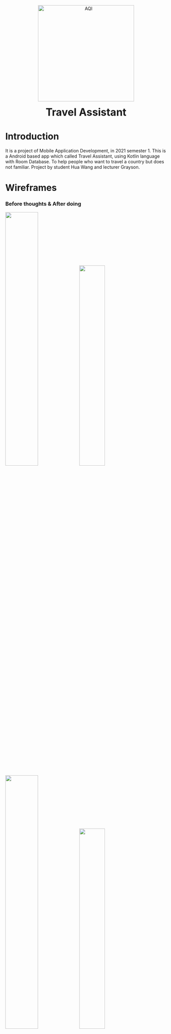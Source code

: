 <p align="center">
<img src="https://aemon.wang/sts/mobile/ic_launcher_round.png" alt="AQI" height="300" width="300"/>
</p>

<p align="center">
<span style="font-size: 32px; font-weight:bold">Travel Assistant</span>
</p>


# Introduction
It is a project of Mobile Application Development, in 2021 semester 1. This is a Android based app which called Travel Assistant, using Kotlin language with Room Database. To help people who want to travel a country but does not familiar. Project by student Hua Wang and lecturer Grayson.

# Wireframes

### Before thoughts & After doing

<div>
    <img width="45%" src="https://aemon.wang/sts/mobile/mock_01.png" />
    <img width="40%" src="https://aemon.wang/sts/mobile/mock_01.jpg" />
    <img width="45%" src="https://aemon.wang/sts/mobile/mock_02.png" />
    <img width="40%" src="https://aemon.wang/sts/mobile/mock_02.jpg" />
    <img width="45%" src="https://aemon.wang/sts/mobile/mock_03.png" />
    <img width="40%" src="https://aemon.wang/sts/mobile/mock_03.jpg" />
    <img width="45%" src="https://aemon.wang/sts/mobile/mock_04.png" />
    <img width="40%" src="https://aemon.wang/sts/mobile/mock_04.jpg" />
</div>

# How to get
Download from <a href="">Google Play Store</a>  ~~Requirement removed~~

# Features
* View Binding, Data Binding
* ViewModel, Live Data, Coroutines
* Google Map, Yandex API
* Retrofit Http tool, Glide image loading, Gson parse json data
* Airbnb Lottie animation
* Dokka documentation generating
* Espresso UI testing

# How to use
1. Once you opened app, there is a dropdown list will show up after the screen splash animation. The app ask you which country do you want to travel, just pick one.
<p>
<img width="30%" src="https://aemon.wang/sts/mobile/mock_02.jpg" />
</p>

2. For example, if we chose New Zealand, we will see a sets of top rated views in this country. Some of places marked, some of them clustered. Touch one of them we can see the name of view and Longitude, Latitude. We can also tap the compass button to going to current location.
<p>
<img width="24%" src="https://aemon.wang/sts/mobile/10.jpg" />
<img width="24%" src="https://aemon.wang/sts/mobile/09.jpg" />
<img width="24%" src="https://aemon.wang/sts/mobile/08.jpg" />
<img width="24%" src="https://aemon.wang/sts/mobile/07.jpg" />
</p>

3. Switch bottom navigation to second one which is Translator, You could choose language from and to translate. Enter the text you want to translate.
<p>
<img width="30%" src="https://aemon.wang/sts/mobile/05.jpg" />
</p>

4. Switch bottom navigation to third one which is Text Speech, You could type any text you want the app to speak.
<p>
<img width="30%" src="https://aemon.wang/sts/mobile/04.jpg" />
</p>

5. Switch bottom navigation to fourth one which is Phrases, that is common used phrases in that country you can learn it from here. The app also support 2 kind of color schema just touch the right top of moon button.
<p>
<img width="30%" src="https://aemon.wang/sts/mobile/01.jpg" />
<img width="30%" src="https://aemon.wang/sts/mobile/02.jpg" />
</p>

6. Switch bottom navigation to last one which is Quiz of this country. You can take a new quiz to learn, once you finished you can see your result list there. If you want to switch to other country, just touch the right top of the location icon, will choose country again.
<p>
<img width="30%" src="https://aemon.wang/sts/mobile/03.jpg" />
<img width="30%" src="https://aemon.wang/sts/mobile/06.jpg" />
</p>

# Documentation

* <a href="https://github.com/otago-polytechnic-bit-courses/mobile-app-dev-s1-21-project-aemooooon/blob/dev/docs/md/index.md">Markdown</a>
* <a href="https://github.com/otago-polytechnic-bit-courses/mobile-app-dev-s1-21-project-aemooooon/blob/dev/docs/html/index.html">HTML</a>

# Privacy policy

<a href="https://www.aemon.wang/sts/mobile/travel_assistance_privacy_policy.html">Privacy policy</a>

